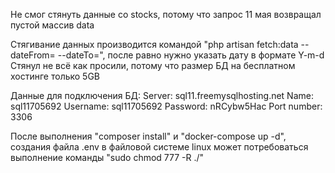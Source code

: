 Не смог стянуть данные со stocks, потому что запрос 11 мая возвращал пустой массив data

Стягивание данных производится командой "php artisan fetch:data --dateFrom= --dateTo=", после равно нужно указать дату в формате Y-m-d
Стянул не всё как просили, потому что размер БД на бесплатном хостинге только 5GB

Данные для подключения БД:
Server: sql11.freemysqlhosting.net
Name: sql11705692
Username: sql11705692
Password: nRCybw5Hac
Port number: 3306

После выполнения "composer install" и "docker-compose up -d", создания файла .env в файловой системе linux может потребоваться выполнение команды "sudo chmod 777 -R ./"

